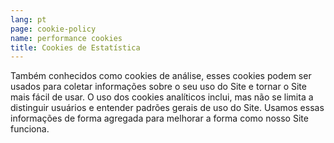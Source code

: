 ```yaml
---
lang: pt
page: cookie-policy
name: performance cookies
title: Cookies de Estatística
---
```


Também conhecidos como cookies de análise, esses cookies podem ser usados para coletar informações sobre o seu uso do Site e tornar o Site mais fácil de usar. O uso dos cookies analíticos inclui, mas não se limita a distinguir usuários e entender padrões gerais de uso do Site. Usamos essas informações de forma agregada para melhorar a forma como nosso Site funciona.
